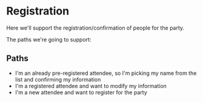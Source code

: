 # Registration

Here we'll support the registration/confirmation of people for the party.

The paths we're going to support:

## Paths
- I'm an already pre-registered attendee, so I'm picking my name from the list and confirming my information
- I'm a registered attendee and want to modify my information
- I'm a new attendee and want to register for the party